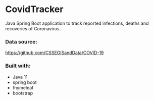 # CovidTracker
Java Spring Boot application to track reported infections, deaths and recoveries of Coronavirus.
### Data source:
https://github.com/CSSEGISandData/COVID-19
### Built with:
- Java 11
- spring boot
- thymeleaf
- bootstrap
